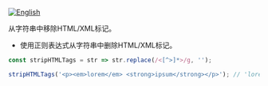 
<a href="./README.md" target="_blank"><img src="https://img.shields.io/badge/-English-gray" alt="English"/></a>

从字符串中移除HTML/XML标记。

- 使用正则表达式从字符串中删除HTML/XML标记。

```js
const stripHTMLTags = str => str.replace(/<[^>]*>/g, '');
```

```js
stripHTMLTags('<p><em>lorem</em> <strong>ipsum</strong></p>'); // 'lorem ipsum'
```

